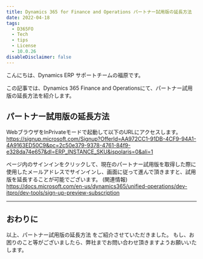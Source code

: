 ```yaml
---
title: Dynamics 365 for Finance and Operations パートナー試用版の延長方法
date: 2022-04-18
tags:
  - D365FO
  - Tech
  - tips
  - License
  - 10.0.26
disableDisclaimer: false
---
```


こんにちは、Dynamics ERP サポートチームの福原です。

この記事では、Dynamics 365 Finance and Operationsにて、パートナー試用版の延長方法を紹介します。
<!-- more -->

## パートナー試用版の延長方法
WebブラウザをInPrivateモードで起動して以下のURLにアクセスします。
https://signup.microsoft.com/Signup?OfferId=AA972CC1-91DB-4CF9-94A1-4A9163ED50C9&pc=2c50e379-9378-4761-84f9-e328da74e657&dl=ERP_INSTANCE_SKU&ispolaris=0&ali=1


ページ内のサインインをクリックして、現在のパートナー試用版を取得した際に使用したメールアドレスでサインインし、画面に従って進んで頂きますと、試用版を延長することが可能でございます。
(関連情報)
https://docs.microsoft.com/en-us/dynamics365/unified-operations/dev-itpro/dev-tools/sign-up-preview-subscription


---
## おわりに  

以上、パートナー試用版の延長方法 をご紹介させていただきました。
もし、お困りのこと等がございましたら、弊社までお問い合わせ頂きますようお願いいたします。
